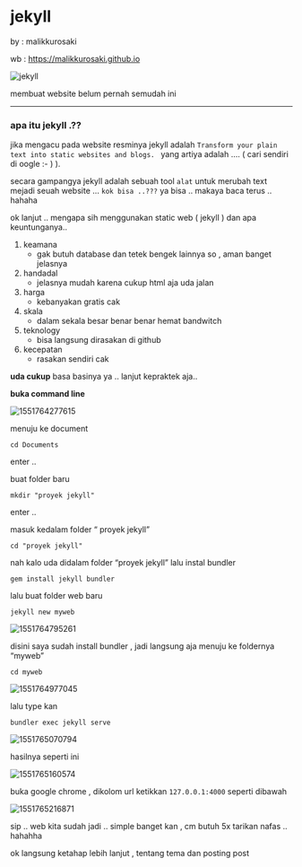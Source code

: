 # jekyll

by : malikkurosaki

wb : https://malikkurosaki.github.io

![jekyll](assets/logo-2x.png)

membuat website belum pernah semudah ini

------

### apa itu jekyll .??

jika mengacu pada website resminya jekyll adalah `Transform your plain text into static websites and blogs. ` yang artiya adalah …. ( cari sendiri di oogle  :- ) ).

secara gampangya jekyll adalah sebuah tool ` alat ` untuk merubah text mejadi seuah website … `kok bisa ..???` ya bisa .. makaya baca terus .. hahaha



ok lanjut .. mengapa sih menggunakan static web ( jekyll ) dan apa keuntunganya.. 

1. keamana 
   - gak butuh database dan tetek bengek lainnya so , aman banget jelasnya
2. handadal 
   - jelasnya mudah karena cukup html aja uda jalan
3. harga
   - kebanyakan gratis cak
4. skala
   - dalam sekala besar benar benar hemat bandwitch
5. teknology
   - bisa langsung dirasakan di github
6. kecepatan
   - rasakan sendiri cak

__uda cukup__ basa basinya ya .. lanjut kepraktek aja.. 



__buka command line__

![1551764277615](assets/1551764277615.png)



menuju ke document

```
cd Documents
```

enter ..

buat folder baru 

```
mkdir "proyek jekyll"
```

enter ..

masuk kedalam folder “ proyek jekyll”

```
cd "proyek jekyll"
```

nah kalo uda didalam folder “proyek jekyll” lalu instal bundler

```
gem install jekyll bundler
```

lalu buat folder web baru

```
jekyll new myweb
```

![1551764795261](assets/1551764795261.png)

disini saya sudah install bundler , jadi langsung aja menuju ke foldernya “myweb” 

```
cd myweb
```



![1551764977045](assets/1551764977045.png)



lalu type kan 

```
bundler exec jekyll serve
```

![1551765070794](assets/1551765070794.png)

hasilnya seperti ini

![1551765160574](assets/1551765160574.png)

buka google chrome , dikolom url ketikkan `127.0.0.1:4000` seperti dibawah

![1551765216871](assets/1551765216871.png)



sip .. web kita sudah jadi .. simple banget kan , cm butuh 5x tarikan nafas .. hahahha

ok langsung ketahap lebih lanjut , tentang tema dan posting post































